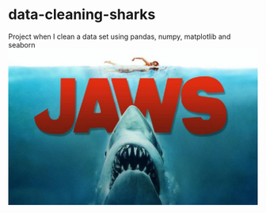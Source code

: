 # data-cleaning-sharks
Project when I clean a data set using pandas, numpy, matplotlib and seaborn
![Sharks!](jaws-poster.jpg)